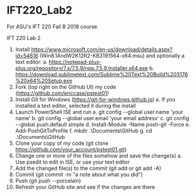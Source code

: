 # IFT220_Lab2

For ASU's IFT 220 Fall B 2018 course.

IFT 220 Lab 2

1)	Install https://www.microsoft.com/en-us/download/details.aspx?id=54616 (Win8.1AndW2K12R2-KB3191564-x64.msu) and optionally a text editor: 
a.	https://notepad-plus-plus.org/repository/7.x/7.5.9/npp.7.5.9.Installer.x64.exe
b.	https://download.sublimetext.com/Sublime%20Text%20Build%203176%20x64%20Setup.exe
2)	Fork (top right on the GitHub UI) my code (https://github.com/ericcase/pstest01)
3)	Install Git for Windows (https://git-for-windows.github.io)
a.	If you installed a text editor, selected it during the install
4)	Launch PowerShell ISE and run
    a.	git config --global user.name 'your name'
    b.	git config --global user.email 'your email address'
    c.	git config --global push.default simple
    d.	Install-Module -Name posh-git -Force
    e.	Add-PoshGitToProfile
    f.	mkdir .\Documents\GitHub
    g.	cd .\Documents\GitHub
5)	Clone your copy of my code (git clone https://github.com/your_account/pstest01.git)
6)	Change one or more of the files somehow and save the change(s)
a.	Use psedit <file name> to edit in ISE, or use your text editor
7)	Add the changed file(s) to the commit (git add <filename> or git add -A)
8)	Commit (git commit -m "a note about what you did")
9)	Push (git push --porcelain)
10)	Refresh your GitHub site and see if the changes are there
